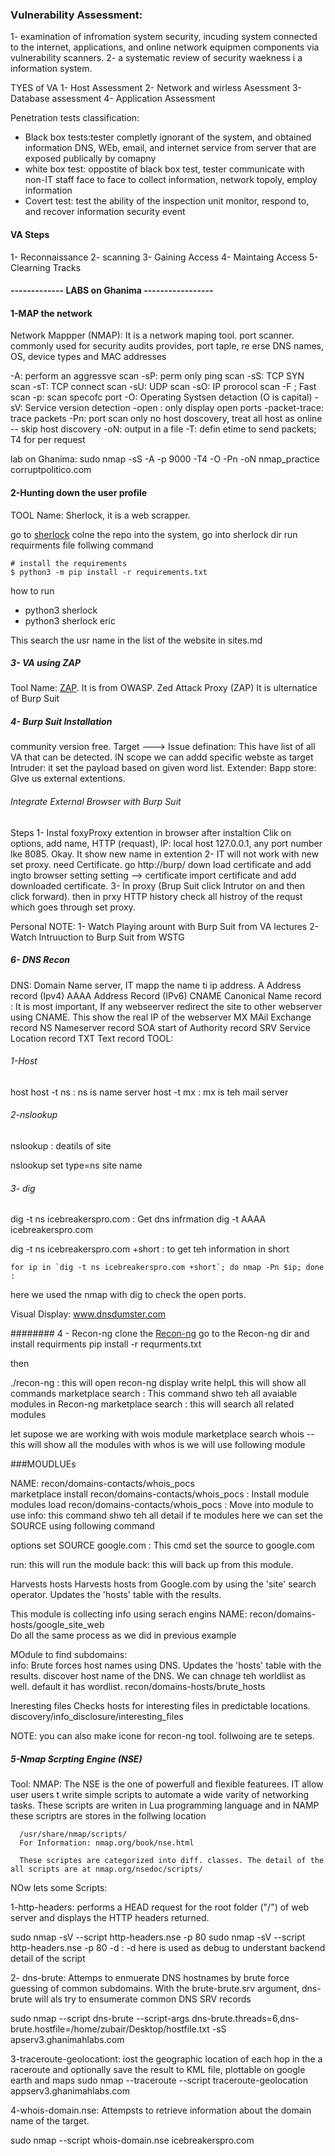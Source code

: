 

### Vulnerability Assessment:
1- examination of infromation system security, incuding system connected to the internet, applications, and online network equipmen components via vulnerability scanners.
2- a systematic review of security waekness i  a  information system.

TYES of VA
1- Host Assessment
2- Network and wirless Asessment
3- Database assessment
4- Application Assessment

Penetration tests classification:
* Black box tests:tester completly ignorant of the system, and obtained information DNS, WEb, email, and internet service from server that are exposed publically by comapny
* white box test:  oppostite of black box test, tester communicate with non-IT staff face to face to collect information, network topoly, employ information
* Covert test: test the ability of the inspection unit monitor, respond to, and recover information security event



####  VA Steps
1- Reconnaissance
2- scanning
3- Gaining Access
4- Maintaing Access
5- Clearning Tracks 


#### ------------- LABS on Ghanima -----------------
#### 1-MAP the network
Network Mappper (NMAP): It is a network maping tool. port scanner. commonly used for security audits
provides, port taple, re erse DNS names, OS, device types and MAC addresses

-A: perform an aggressve scan
-sP: perm only ping scan
-sS: TCP SYN scan
-sT: TCP connect scan
-sU: UDP scan 
-sO: IP prorocol scan
-F ; Fast scan
-p: scan specofc port
-O: Operating Systsen detaction (O is capital)
-sV: Service version detection 
-open : only display open ports
-packet-trace: trace packets
-Pn: port scan only no host doscovery, treat all host as online -- skip host discovery 
-oN: output in a file
-T<time>: defin etime to send packets; T4 for per request
  
lab on Ghanima: sudo nmap -sS -A -p 9000 -T4 -O -Pn -oN nmap_practice corruptpolitico.com

#### 2-Hunting down the user profile
  TOOL Name: Sherlock, it is a web scrapper.
  
go to [sherlock](https://github.com/sherlock-project/sherlock) colne the repo into the system, go into sherlock dir 
run requirments file follwing command
 
``` 
# install the requirements
$ python3 -m pip install -r requirements.txt
```
how to run
  *  python3 sherlock <profileer name>
  *  python3 sherlock eric
  
This search the usr name in  the list of the website in sites.md
  
##### 3- VA using ZAP
Tool Name: [ZAP](https://www.zaproxy.org/). It is from OWASP. Zed Attack Proxy (ZAP)
  It is ulternatice of Burp Suit
  
  
##### 4- Burp Suit Installation
  community version free.
  Target ---> Issue defination: This have list of all VA that can be detected. IN scope we can  addd specific webste as target
  Intruder: it set the payload based on given word list.
  Extender: Bapp store: GIve us external extentions.
  
  ###### Integrate External Browser with Burp Suit
  Steps 
  1- Instal foxyProxy extention in browser
   after instaltion Clik on options, add name, HTTP (requast), IP: local host 127.0.0.1, any port number lke 8085. Okay. It show new name in extention
  2- IT will not work with new set proxy. need Certificate. go http://burp/ down load certificate and add ingto browser setting
   setting --> certificate import certificate and add downloaded certificate.
  3- In proxy (Brup Suit click Intrutor on and then click forward). 
  then in prxy HTTP history check all histroy of the requst which goes through set proxy. 

 Personal NOTE: 
  1- Watch Playing arount with Burp Suit from VA lectures
  2- Watch Intruuction to Burp Suit from WSTG

  
  ##### 6- DNS Recon
  DNS: Domain Name server, IT mapp the name ti ip address. 
  A Address record (Ipv4)
  AAAA Address Record (IPv6)
  CNAME Canonical Name record : It is most important, If any webseerver redirect the site to other webserver using CNAME. This show the real IP of the webserver
  MX MAil Exchange record
  NS Nameserver record
  SOA start of Authority record
  SRV Service Location record
  TXT Text record
  TOOL: 
  ###### 1-Host
  host <target web  anme>
  host -t ns <site name> : ns is name server
  host -t mx <target site name> : mx is teh mail server
  
  
  ###### 2-nslookup
  nslookup <target site name>: deatils of site
  
  nslookup <hit enter>
  set type=ns
  site name
  
  ###### 3- dig
  dig -t ns icebreakerspro.com : Get dns infrmation
  dig -t AAAA icebreakerspro.com
  
  dig -t ns icebreakerspro.com +short : to get teh information in short
  ```
  for ip in `dig -t ns icebreakerspro.com +short`; do nmap -Pn $ip; done :
  ```
  here we used the nmap with dig to check the open ports.
  
  Visual Display: www.dnsdumster.com
  
  ######## 4 - Recon-ng
  clone the [Recon-ng](https://github.com/lanmaster53/recon-ng)
  go to the Recon-ng dir and install requirments
  pip install -r requrments.txt
  
  then
  
  ./recon-ng : this will open recon-ng display
  write helpL this will show all commands 
  marketplace search : This command shwo teh all avaiable modules in Recon-ng
  marketplace search <name of module> : this will search all related modules
  
  let supose we are working with wois module 
  marketplace search whois -- this will show all the modules with whos is we will use following module
  
  ###MOUDLUEs
  
  NAME: recon/domains-contacts/whois_pocs   
  marketplace install recon/domains-contacts/whois_pocs   : Install module
  modules load recon/domains-contacts/whois_pocs  : Move into module to use
  info: this command shwo teh all detail if te modules
  here we can set the SOURCE using following command
  
  options set SOURCE google.com : This cmd set the source to google.com
  
  run: this will run the module
  back: this will back up from this module.
  
  
  
  Harvests hosts 
  Harvests hosts from Google.com by using the 'site' search operator. Updates the 'hosts' table with
  the results.

  This module is collecting info using serach engins
  NAME: recon/domains-hosts/google_site_web  
   Do all the same process as we did in previous example
  
  MOdule to find subdomains:  
  info: Brute forces host names using DNS. Updates the 'hosts' table with the results.
  discover host name of the DNS. We can chnage teh worldlist as well. default it has wordlist.
  recon/domains-hosts/brute_hosts
  
  Ineresting files
  Checks hosts for interesting files in predictable locations.
  discovery/info_disclosure/interesting_files 
  
 
  NOTE: you can also make icone for recon-ng tool. follwoing are te seteps.
  
  
  
  ##### 5-Nmap Scrpting Engine (NSE)
  Tool: NMAP:
The NSE is the one of powerfull and flexible featurees. IT allow user users t write simple scripts to automate a wide varity of networking tasks. These scripts are writen in Lua programming language and in NAMP these scriptrs are stores in 
the follwing location 
``` 
  /usr/share/nmap/scripts/
  For Information: nmap.org/book/nse.html  
  
  These scriptes are categorized into diff. classes. The detail of the all scripts are at nmap.org/nsedoc/scripts/ 
``` 


  NOw lets some Scripts:
  
 1-http-headers: performs a HEAD request for the root folder ("/") of web server and displays the HTTP headers returned. 
  
  sudo nmap -sV --script http-headers.nse -p 80  <Targetwebsite>
  sudo nmap -sV --script http-headers.nse -p 80  -d <TargetWebsite>: -d here is used as debug to understant backend detail of the script
  
 2- dns-brute: Attemps to enmuerate DNS hostnames by brute force guessing of common subdomains. With the brute-brute.srv argument, dns-brute will als try to ensumerate common DNS SRV records 
  
  sudo nmap --script dns-brute --script-args dns-brute.threads=6,dns-brute.hostfile=/home/zubair/Desktop/hostfile.txt -sS apserv3.ghanimahlabs.com
  
3-traceroute-geolocationt: iost the geographic location of each hop in the a raceroute and optionally save the result to KML file, plottable on google earth and maps
  sudo nmap --traceroute --script traceroute-geolocation appserv3.ghanimahlabs.com

  
  
 4-whois-domain.nse: Attempsts to retrieve information about the domain name of the target.
  
  sudo nmap --script whois-domain.nse icebreakerspro.com
  
  
  

